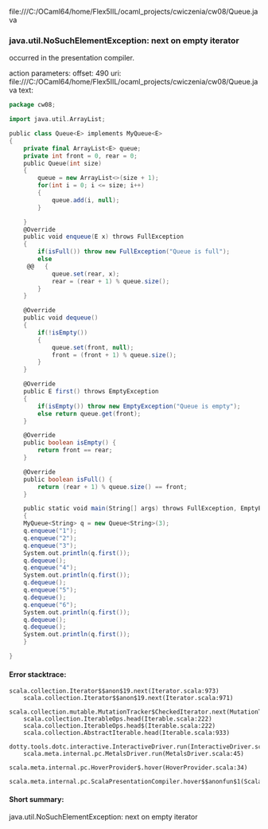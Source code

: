 file:///C:/OCaml64/home/Flex5IIL/ocaml_projects/cwiczenia/cw08/Queue.java
### java.util.NoSuchElementException: next on empty iterator

occurred in the presentation compiler.

action parameters:
offset: 490
uri: file:///C:/OCaml64/home/Flex5IIL/ocaml_projects/cwiczenia/cw08/Queue.java
text:
```scala
package cw08;

import java.util.ArrayList;

public class Queue<E> implements MyQueue<E>
{
    private final ArrayList<E> queue;
    private int front = 0, rear = 0;
    public Queue(int size)
    {
        queue = new ArrayList<>(size + 1);
        for(int i = 0; i <= size; i++)
        {
            queue.add(i, null);
        }

    }
    @Override
    public void enqueue(E x) throws FullException
    {
        if(isFull()) throw new FullException("Queue is full");
        else
     @@   {
            queue.set(rear, x);
            rear = (rear + 1) % queue.size();
        }
    }

    @Override
    public void dequeue()
    {
        if(!isEmpty())
        {
            queue.set(front, null);
            front = (front + 1) % queue.size();
        }
    }

    @Override
    public E first() throws EmptyException
    {
        if(isEmpty()) throw new EmptyException("Queue is empty");
        else return queue.get(front);
    }

    @Override
    public boolean isEmpty() {
        return front == rear;
    }

    @Override
    public boolean isFull() {
        return (rear + 1) % queue.size() == front;
    }

    public static void main(String[] args) throws FullException, EmptyException
    {
    MyQueue<String> q = new Queue<String>(3);
    q.enqueue("1");
    q.enqueue("2");
    q.enqueue("3");
    System.out.println(q.first());
    q.dequeue();
    q.enqueue("4");
    System.out.println(q.first());
    q.dequeue();
    q.enqueue("5");
    q.dequeue();
    q.enqueue("6");
    System.out.println(q.first());
    q.dequeue();
    q.dequeue();
    System.out.println(q.first());
    }

}


```



#### Error stacktrace:

```
scala.collection.Iterator$$anon$19.next(Iterator.scala:973)
	scala.collection.Iterator$$anon$19.next(Iterator.scala:971)
	scala.collection.mutable.MutationTracker$CheckedIterator.next(MutationTracker.scala:76)
	scala.collection.IterableOps.head(Iterable.scala:222)
	scala.collection.IterableOps.head$(Iterable.scala:222)
	scala.collection.AbstractIterable.head(Iterable.scala:933)
	dotty.tools.dotc.interactive.InteractiveDriver.run(InteractiveDriver.scala:168)
	scala.meta.internal.pc.MetalsDriver.run(MetalsDriver.scala:45)
	scala.meta.internal.pc.HoverProvider$.hover(HoverProvider.scala:34)
	scala.meta.internal.pc.ScalaPresentationCompiler.hover$$anonfun$1(ScalaPresentationCompiler.scala:342)
```
#### Short summary: 

java.util.NoSuchElementException: next on empty iterator
